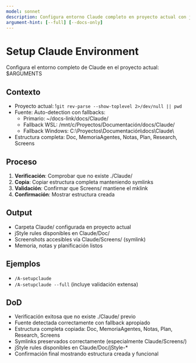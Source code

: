 ```yaml
---
model: sonnet
description: Configura entorno Claude completo en proyecto actual con jStyle, memoria, notas y screenshots
argument-hint: [--full] [--docs-only]
---
```


# Setup Claude Environment

Configura el entorno completo de Claude en el proyecto actual: $ARGUMENTS

## Contexto
- Proyecto actual: !`git rev-parse --show-toplevel 2>/dev/null || pwd`
- Fuente: Auto-detection con fallbacks:
  - Primario: ~/docs-link/docs/Claude/
  - Fallback WSL: /mnt/c/Proyectos/Documentación/docs/Claude/
  - Fallback Windows: C:\Proyectos\Documentación\docs\Claude\
- Estructura completa: Doc, MemoriaAgentes, Notas, Plan, Research, Screens

## Proceso
1. **Verificación**: Comprobar que no existe ./Claude/
2. **Copia**: Copiar estructura completa manteniendo symlinks
3. **Validación**: Confirmar que Screens/ mantiene el mklink
4. **Confirmación**: Mostrar estructura creada

## Output
- Carpeta Claude/ configurada en proyecto actual
- jStyle rules disponibles en Claude/Doc/
- Screenshots accesibles vía Claude/Screens/ (symlink)
- Memoria, notas y planificación listos

## Ejemplos
- `/A-setupclaude`
- `/A-setupclaude --full` (incluye validación extensa)

## DoD
- Verificación exitosa que no existe ./Claude/ previo
- Fuente detectada correctamente con fallback apropiado
- Estructura completa copiada: Doc, MemoriaAgentes, Notas, Plan, Research, Screens
- Symlinks preservados correctamente (especialmente Claude/Screens/)
- jStyle rules disponibles en Claude/Doc/jStyle-*
- Confirmación final mostrando estructura creada y funcional